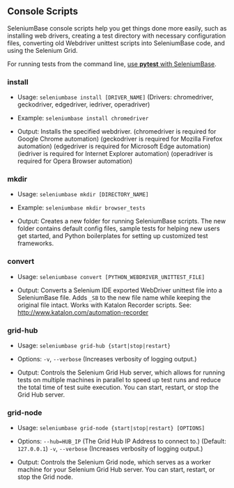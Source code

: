 ## Console Scripts

SeleniumBase console scripts help you get things done more easily, such as installing web drivers, creating a test directory with necessary configuration files, converting old Webdriver unittest scripts into SeleniumBase code, and using the Selenium Grid.

For running tests from the command line, [use **pytest** with SeleniumBase](https://github.com/seleniumbase/SeleniumBase/blob/master/help_docs/customizing_test_runs.md).

### install

* Usage:
``seleniumbase install [DRIVER_NAME]``
        (Drivers: chromedriver, geckodriver, edgedriver,
                  iedriver, operadriver)

* Example:
``seleniumbase install chromedriver``

* Output:
Installs the specified webdriver.
(chromedriver is required for Google Chrome automation)
(geckodriver is required for Mozilla Firefox automation)
(edgedriver is required for Microsoft Edge automation)
(iedriver is required for Internet Explorer automation)
(operadriver is required for Opera Browser automation)

### mkdir

* Usage:
``seleniumbase mkdir [DIRECTORY_NAME]``

* Example:
``seleniumbase mkdir browser_tests``

* Output:
Creates a new folder for running SeleniumBase scripts.
The new folder contains default config files,
sample tests for helping new users get started, and
Python boilerplates for setting up customized
test frameworks.

### convert

* Usage:
``seleniumbase convert [PYTHON_WEBDRIVER_UNITTEST_FILE]``

* Output:
Converts a Selenium IDE exported WebDriver unittest file
into a SeleniumBase file. Adds ``_SB`` to the new
file name while keeping the original file intact.
Works with Katalon Recorder scripts.
See: http://www.katalon.com/automation-recorder

### grid-hub

* Usage:
``seleniumbase grid-hub {start|stop|restart}``

* Options:
``-v``, ``--verbose``  (Increases verbosity of logging output.)

* Output:
Controls the Selenium Grid Hub server, which allows
for running tests on multiple machines in parallel
to speed up test runs and reduce the total time
of test suite execution.
You can start, restart, or stop the Grid Hub server.

### grid-node

* Usage:
``seleniumbase grid-node {start|stop|restart} [OPTIONS]``

* Options:
``--hub=HUB_IP`` (The Grid Hub IP Address to connect to.) (Default: ``127.0.0.1``)
``-v``, ``--verbose``  (Increases verbosity of logging output.)

* Output:
Controls the Selenium Grid node, which serves as a
worker machine for your Selenium Grid Hub server.
You can start, restart, or stop the Grid node.
